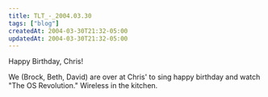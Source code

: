 ```yaml
---
title: TLT_-_2004.03.30
tags: ["blog"]
createdAt: 2004-03-30T21:32-05:00
updatedAt: 2004-03-30T21:32-05:00
---
```


Happy Birthday, Chris!

We (Brock, Beth, David) are over at Chris' to sing happy birthday and watch "The OS Revolution." Wireless in the kitchen.

